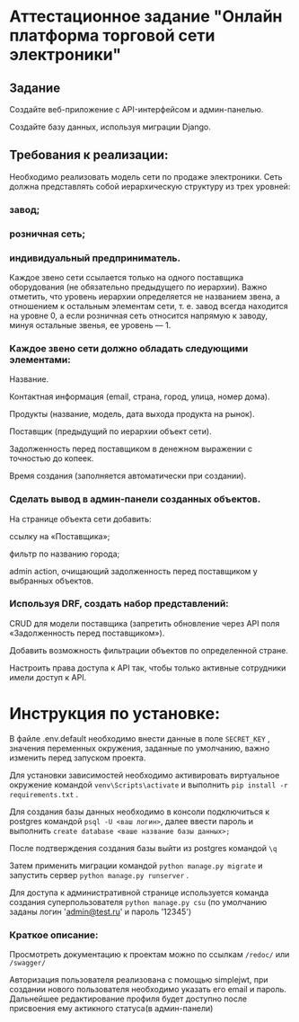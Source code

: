 #  Аттестационное задание "Онлайн платформа торговой сети электроники"
## Задание
Создайте веб-приложение с API-интерфейсом и админ-панелью.

Создайте базу данных, используя миграции Django.

## Требования к реализации:

Необходимо реализовать модель сети по продаже электроники.
Сеть должна представлять собой иерархическую структуру из трех уровней:

###  завод;

###  розничная сеть;

###  индивидуальный предприниматель.

Каждое звено сети ссылается только на одного поставщика оборудования (не обязательно предыдущего по иерархии). Важно отметить, что уровень иерархии определяется не названием звена, а отношением к остальным элементам сети, т. е. завод всегда находится на уровне 0, а если розничная сеть относится напрямую к заводу, минуя остальные звенья, ее уровень — 1.

###  Каждое звено сети должно обладать следующими элементами:

Название.

Контактная информация (email, страна, город, улица, номер дома).

Продукты (название, модель, дата выхода продукта на рынок).

Поставщик (предыдущий по иерархии объект сети).

Задолженность перед поставщиком в денежном выражении с точностью до копеек.

Время создания (заполняется автоматически при создании).

###  Сделать вывод в админ-панели созданных объектов.

На странице объекта сети добавить:

ссылку на «Поставщика»;

фильтр по названию города;

admin action, очищающий задолженность перед поставщиком у выбранных объектов.

###  Используя DRF, создать набор представлений:

CRUD для модели поставщика (запретить обновление через API поля «Задолженность перед поставщиком»).

Добавить возможность фильтрации объектов по определенной стране.

Настроить права доступа к API так, чтобы только активные сотрудники имели доступ к API.


# Инструкция по установке:

В файле .env.default необходимо внести данные в поле `SECRET_KEY` , значения переменных окружения, заданные по умолчанию, важно изменить перед запуском проекта. 

Для установки зависимостей необходимо активировать виртуальное окружение командой  `venv\Scripts\activate`  и выполнить  `pip install -r requirements.txt`  .

Для создания базы данных необходимо в консоли подключиться к postgres  командой `psql -U <ваш логин>`, далее ввести пароль и выполнить `create database <ваше название базы данных>;`

После подтверждения создания базы выйти из postgres командой `\q`

Затем применить миграции командой `python manage.py migrate`  и запустить сервер `python manage.py runserver`  .

Для доступа к административной странице используется команда создания суперпользователя `python manage.py csu`  (по умолчанию заданы логин 'admin@test.ru' и пароль '12345')

### Краткое описание:

Просмотреть документацию к проектам можно по ссылкам `/redoc/` или `/swagger/` 

Авторизация пользователя реализована с помощью simplejwt, при создании нового пользователя необходимо указать его email и пароль. Дальнейшее редактирование профиля будет доступно после присвоения ему актикного статуса(в админ-панели)


